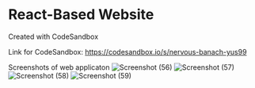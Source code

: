 # React-Based Website
Created with CodeSandbox

Link for CodeSandbox: https://codesandbox.io/s/nervous-banach-yus99

Screenshots of web applicaton
![Screenshot (56)](https://user-images.githubusercontent.com/57895388/101125111-71237500-361e-11eb-987f-57b3fd1e299d.png)
![Screenshot (57)](https://user-images.githubusercontent.com/57895388/101125119-754f9280-361e-11eb-8e45-eb63e86934c4.png)
![Screenshot (58)](https://user-images.githubusercontent.com/57895388/101125120-77195600-361e-11eb-8600-975c07add765.png)
![Screenshot (59)](https://user-images.githubusercontent.com/57895388/101125122-784a8300-361e-11eb-8167-cdc6c86e2a81.png)

